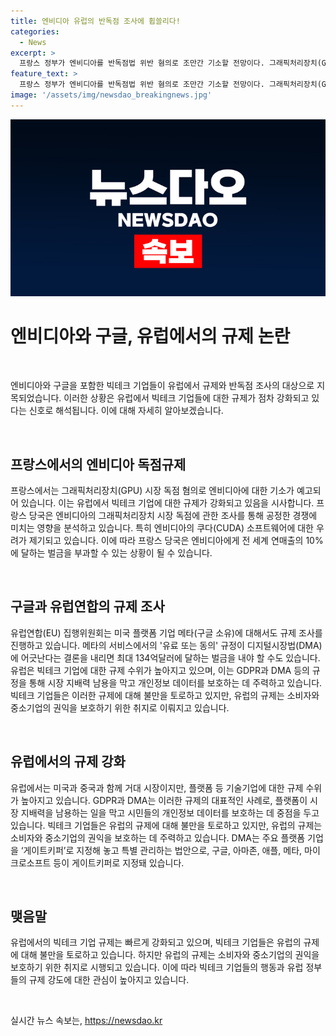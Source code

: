 ```yaml
---
title: 엔비디아 유럽의 반독점 조사에 휩쓸리다!
categories:
  - News
excerpt: >
  프랑스 정부가 엔비디아를 반독점법 위반 혐의로 조만간 기소할 전망이다. 그래픽처리장치(GPU) 시장 독점 혐의로 엔비디아에 대한 기소를 준비하고 있으며, 이로 인해 지난해 현지 엔비디아 사무실을 압수수색했던 프랑스 당국은 공정한 경쟁에 미치는 영향을 조사했다. 유럽연합(EU) 집행위원회도 미국 플랫폼 기업 메타와 관련하여 규정 위반 여부를 조사 중이며, 빅테크 기업에 대한 규제의 칼날은 유독 매서워지고 있다. 2018년 발효된 GDPR과 2022년 제정된 DMA 등 플랫폼이 시장 지배력을 무기 삼아 권익을 침해하는 일을 막고, 시민들의 개인정보 데이터도 보호하는 취지의 법률들이 주목받고 있다. EU는 메타의 해명을 듣는 절차를 거쳐 제재 수위를 최종 결정할 방침이며, 현재 갤럭시 S24 시리즈에 구글의 생성형AI 모델 내장 등 유럽과 관련된 빅테크 기업들의 독과점 조사도 진행 중이다.
feature_text: >
  프랑스 정부가 엔비디아를 반독점법 위반 혐의로 조만간 기소할 전망이다. 그래픽처리장치(GPU) 시장 독점 혐의로 엔비디아에 대한 기소를 준비하고 있으며, 이로 인해 지난해 현지 엔비디아 사무실을 압수수색했던 프랑스 당국은 공정한 경쟁에 미치는 영향을 조사했다. 유럽연합(EU) 집행위원회도 미국 플랫폼 기업 메타와 관련하여 규정 위반 여부를 조사 중이며, 빅테크 기업에 대한 규제의 칼날은 유독 매서워지고 있다. 2018년 발효된 GDPR과 2022년 제정된 DMA 등 플랫폼이 시장 지배력을 무기 삼아 권익을 침해하는 일을 막고, 시민들의 개인정보 데이터도 보호하는 취지의 법률들이 주목받고 있다. EU는 메타의 해명을 듣는 절차를 거쳐 제재 수위를 최종 결정할 방침이며, 현재 갤럭시 S24 시리즈에 구글의 생성형AI 모델 내장 등 유럽과 관련된 빅테크 기업들의 독과점 조사도 진행 중이다.
image: '/assets/img/newsdao_breakingnews.jpg'
---
```


<p><img src="/assets/img/newsdao_breakingnews.jpg" alt="flaretime 속보" /></p>

<h1>엔비디아와 구글, 유럽에서의 규제 논란</h1>

<p data-ke-size="size16">&nbsp;</p>

<p>엔비디아와 구글을 포함한 빅테크 기업들이 유럽에서 규제와 반독점 조사의 대상으로 지목되었습니다. 이러한 상황은 유럽에서 빅테크 기업들에 대한 규제가 점차 강화되고 있다는 신호로 해석됩니다. 이에 대해 자세히 알아보겠습니다.</p>

<p data-ke-size="size16">&nbsp;</p>

<h2 data-ke-size="size26">프랑스에서의 엔비디아 독점규제</h2>

<p>프랑스에서는 그래픽처리장치(GPU) 시장 독점 혐의로 엔비디아에 대한 기소가 예고되어 있습니다. 이는 유럽에서 빅테크 기업에 대한 규제가 강화되고 있음을 시사합니다. 프랑스 당국은 엔비디아의 그래픽처리장치 시장 독점에 관한 조사를 통해 공정한 경쟁에 미치는 영향을 분석하고 있습니다. 특히 엔비디아의 쿠다(CUDA) 소프트웨어에 대한 우려가 제기되고 있습니다. 이에 따라 프랑스 당국은 엔비디아에게 전 세계 연매출의 10%에 달하는 벌금을 부과할 수 있는 상황이 될 수 있습니다.</p>

<p data-ke-size="size16">&nbsp;</p>

<h2 data-ke-size="size26">구글과 유럽연합의 규제 조사</h2>

<p>유럽연합(EU) 집행위원회는 미국 플랫폼 기업 메타(구글 소유)에 대해서도 규제 조사를 진행하고 있습니다. 메타의 서비스에서의 '유료 또는 동의' 규정이 디지털시장법(DMA)에 어긋난다는 결론을 내리면 최대 134억달러에 달하는 벌금을 내야 할 수도 있습니다. 유럽은 빅테크 기업에 대한 규제 수위가 높아지고 있으며, 이는 GDPR과 DMA 등의 규정을 통해 시장 지배력 남용을 막고 개인정보 데이터를 보호하는 데 주력하고 있습니다. 빅테크 기업들은 이러한 규제에 대해 불만을 토로하고 있지만, 유럽의 규제는 소비자와 중소기업의 권익을 보호하기 위한 취지로 이뤄지고 있습니다.</p>

<p data-ke-size="size16">&nbsp;</p>

<h2 data-ke-size="size26">유럽에서의 규제 강화</h2>

<p>유럽에서는 미국과 중국과 함께 거대 시장이지만, 플랫폼 등 기술기업에 대한 규제 수위가 높아지고 있습니다. GDPR과 DMA는 이러한 규제의 대표적인 사례로, 플랫폼이 시장 지배력을 남용하는 일을 막고 시민들의 개인정보 데이터를 보호하는 데 중점을 두고 있습니다. 빅테크 기업들은 유럽의 규제에 대해 불만을 토로하고 있지만, 유럽의 규제는 소비자와 중소기업의 권익을 보호하는 데 주력하고 있습니다. DMA는 주요 플랫폼 기업을 ‘게이트키퍼’로 지정해 놓고 특별 관리하는 법안으로, 구글, 아마존, 애플, 메타, 마이크로소프트 등이 게이트키퍼로 지정돼 있습니다.</p>

<p data-ke-size="size16">&nbsp;</p>

<h2 data-ke-size="size26">맺음말</h2>

<p>유럽에서의 빅테크 기업 규제는 빠르게 강화되고 있으며, 빅테크 기업들은 유럽의 규제에 대해 불만을 토로하고 있습니다. 하지만 유럽의 규제는 소비자와 중소기업의 권익을 보호하기 위한 취지로 시행되고 있습니다. 이에 따라 빅테크 기업들의 행동과 유럽 정부들의 규제 강도에 대한 관심이 높아지고 있습니다.</p>

<p data-ke-size="size16">&nbsp;</p>
실시간 뉴스 속보는, <a href="https://newsdao.kr" rel="dofollow">https://newsdao.kr</a>


